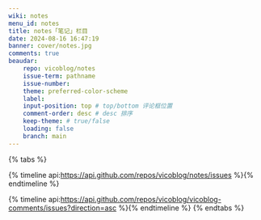 ```yaml
---
wiki: notes
menu_id: notes
title: notes「笔记」栏目
date: 2024-08-16 16:47:19
banner: cover/notes.jpg
comments: true
beaudar:
    repo: vicoblog/notes
    issue-term: pathname
    issue-number:
    theme: preferred-color-scheme
    label:
    input-position: top # top/bottom 评论框位置
    comment-order: desc # desc 排序
    keep-theme: # true/false
    loading: false
    branch: main
---
```


{% tabs %}
<!-- tab 笔记 -->
{% timeline api:https://api.github.com/repos/vicoblog/notes/issues %}{% endtimeline %}
<!-- tab VicoBlog评论Issue -->
{% timeline api:https://api.github.com/repos/vicoblog/vicoblog-comments/issues?direction=asc %}{% endtimeline %}
{% endtabs %}